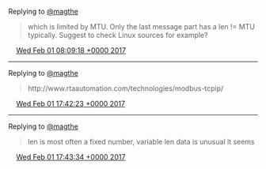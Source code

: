 Replying to [@magthe](https://twitter.com/magthe/status/826700598628192256)

> which is limited by MTU\. Only the last message part has a len \!\= MTU typically\. Suggest to check Linux sources for example?

<img src="../../media/tweet.ico" width="12" /> [Wed Feb 01 08:09:18 +0000 2017](https://twitter.com/DromerDenker/status/826703960622891008)

----

Replying to [@magthe](https://twitter.com/magthe/status/826704843901370368)

> http://www\.rtaautomation\.com/technologies/modbus\-tcpip/

<img src="../../media/tweet.ico" width="12" /> [Wed Feb 01 17:42:23 +0000 2017](https://twitter.com/DromerDenker/status/826848183561101313)

----

Replying to [@magthe](https://twitter.com/magthe/status/826704843901370368)

> len is most often a fixed number, variable len data is unusual it seems

<img src="../../media/tweet.ico" width="12" /> [Wed Feb 01 17:43:34 +0000 2017](https://twitter.com/DromerDenker/status/826848482149429248)